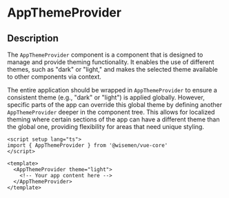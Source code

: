# AppThemeProvider

## Description

The `AppThemeProvider` component is a component that is designed to manage and provide theming functionality. It enables the use of different themes, such as "dark" or "light," and makes the selected theme available to other components via context.

The entire application should be wrapped in `AppThemeProvider` to ensure a consistent theme (e.g., "dark" or "light") is applied globally. However, specific parts of the app can override this global theme by defining another `AppThemeProvider` deeper in the component tree. This allows for localized theming where certain sections of the app can have a different theme than the global one, providing flexibility for areas that need unique styling.

```vue
<script setup lang="ts">
import { AppThemeProvider } from '@wisemen/vue-core'
</script>

<template>
  <AppThemeProvider theme="light">
    <!-- Your app content here -->
  </AppThemeProvider>
</template>
```
